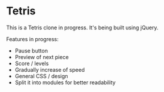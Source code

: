 <h1>Tetris</h1>

This is a Tetris clone in progress. It's being built using jQuery.

Features in progress:

- Pause button
- Preview of next piece
- Score / levels
- Gradually increase of speed
- General CSS / design
- Split it into modules for better readability
